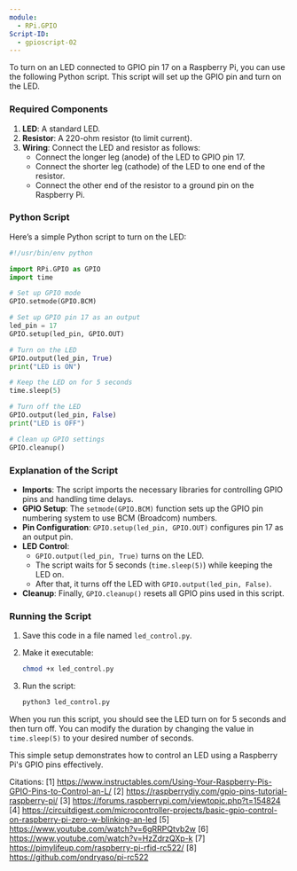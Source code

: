 ```yaml
---
module:
  - RPi.GPIO
Script-ID:
  - gpioscript-02
---
```

To turn on an LED connected to GPIO pin 17 on a Raspberry Pi, you can use the following Python script. This script will set up the GPIO pin and turn on the LED.

### Required Components

1. **LED**: A standard LED.
2. **Resistor**: A 220-ohm resistor (to limit current).
3. **Wiring**: Connect the LED and resistor as follows:
   - Connect the longer leg (anode) of the LED to GPIO pin 17.
   - Connect the shorter leg (cathode) of the LED to one end of the resistor.
   - Connect the other end of the resistor to a ground pin on the Raspberry Pi.

### Python Script

Here’s a simple Python script to turn on the LED:

```python
#!/usr/bin/env python

import RPi.GPIO as GPIO
import time

# Set up GPIO mode
GPIO.setmode(GPIO.BCM)

# Set up GPIO pin 17 as an output
led_pin = 17
GPIO.setup(led_pin, GPIO.OUT)

# Turn on the LED
GPIO.output(led_pin, True)
print("LED is ON")

# Keep the LED on for 5 seconds
time.sleep(5)

# Turn off the LED
GPIO.output(led_pin, False)
print("LED is OFF")

# Clean up GPIO settings
GPIO.cleanup()
```

### Explanation of the Script

- **Imports**: The script imports the necessary libraries for controlling GPIO pins and handling time delays.
- **GPIO Setup**: The `setmode(GPIO.BCM)` function sets up the GPIO pin numbering system to use BCM (Broadcom) numbers.
- **Pin Configuration**: `GPIO.setup(led_pin, GPIO.OUT)` configures pin 17 as an output pin.
- **LED Control**:
  - `GPIO.output(led_pin, True)` turns on the LED.
  - The script waits for 5 seconds (`time.sleep(5)`) while keeping the LED on.
  - After that, it turns off the LED with `GPIO.output(led_pin, False)`.
- **Cleanup**: Finally, `GPIO.cleanup()` resets all GPIO pins used in this script.

### Running the Script

1. Save this code in a file named `led_control.py`.
2. Make it executable:

   ```bash
   chmod +x led_control.py
   ```

3. Run the script:

   ```bash
   python3 led_control.py
   ```

When you run this script, you should see the LED turn on for 5 seconds and then turn off. You can modify the duration by changing the value in `time.sleep(5)` to your desired number of seconds.

This simple setup demonstrates how to control an LED using a Raspberry Pi's GPIO pins effectively.

Citations:
[1] https://www.instructables.com/Using-Your-Raspberry-Pis-GPIO-Pins-to-Control-an-L/
[2] https://raspberrydiy.com/gpio-pins-tutorial-raspberry-pi/
[3] https://forums.raspberrypi.com/viewtopic.php?t=154824
[4] https://circuitdigest.com/microcontroller-projects/basic-gpio-control-on-raspberry-pi-zero-w-blinking-an-led
[5] https://www.youtube.com/watch?v=6gRRPQtvb2w
[6] https://www.youtube.com/watch?v=HzZdrzQXp-k
[7] https://pimylifeup.com/raspberry-pi-rfid-rc522/
[8] https://github.com/ondryaso/pi-rc522